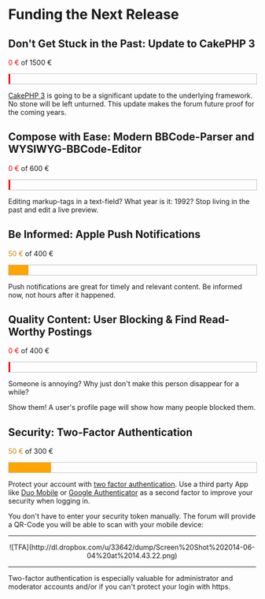<!--
Title: Funding
-->

# Funding the Next Release #


## Don't Get Stuck in the Past: Update to CakePHP 3 ##

<span style="color: red;">0 €</span> of 1500 €
<div style="width: 100%; height: 20px; border: 1px solid silver; position: relative;">
  <div style="width: 0.5%; height: 100%; background: red;">
  </div>
</div>

[CakePHP 3](https://github.com/cakephp/cakephp/wiki/3.0-Roadmap) is going to be a significant update to the underlying framework. No stone will be left unturned. This update makes the forum future proof for the coming years.


## Compose with Ease: Modern BBCode-Parser and WYSIWYG-BBCode-Editor ##

<span style="color: red;">0 €</span> of 600 €
<div style="width: 100%; height: 20px; border: 1px solid silver; position: relative;">
  <div style="width: 0.5%; height: 100%; background: red;">
  </div>
</div>

Editing markup-tags in a text-field? What year is it: 1992? Stop living in the past and edit a live preview.


## Be Informed: Apple Push Notifications ##

<span style="color: #CA870D;">50 €</span> of 400 €
<div style="width: 100%; height: 20px; border: 1px solid silver; position: relative;">
  <div style="width: 8%; height: 100%; background: orange;">
  </div>
</div>

Push notifications are great for timely and relevant content. Be informed now, not hours after it happened.

## Quality Content: User Blocking & Find Read-Worthy Postings ##

<span style="color: red;">0 €</span> of 400 €
<div style="width: 100%; height: 20px; border: 1px solid silver; position: relative;">
  <div style="width: 0.5%; height: 100%; background: red;">
  </div>
</div>

Someone is annoying? Why just don't make this person disappear for a while?

Show them! A user's profile page will show how many people blocked them.

## Security: Two-Factor Authentication ##

<span style="color: #CA870D;">50 €</span> of 300 €
<div style="width: 100%; height: 20px; border: 1px solid silver; position: relative;">
  <div style="width: 17%; height: 100%; background: orange;">
  </div>
</div>

Protect your account with [two factor authentication](http://en.wikipedia.org/wiki/Multi-factor_authentication). Use a third party App like [Duo Mobile](https://play.google.com/store/apps/details?id=com.duosecurity.duomobile) or [Google Authenticator](https://itunes.apple.com/en/app/google-authenticator/id388497605?mt=8) as a second factor to improve your security when logging in.

You don't have to enter your security token manually. The forum will provide a QR-Code you will be able to scan with your mobile device:

<hr>

<div style="text-align: center;" markdown="1">
![TFA](http://dl.dropbox.com/u/33642/dump/Screen%20Shot%202014-06-04%20at%2014.43.22.png)
</div>

<hr>

Two-factor authentication is especially valuable for administrator and moderator accounts and/or if you can't protect your login with https.

